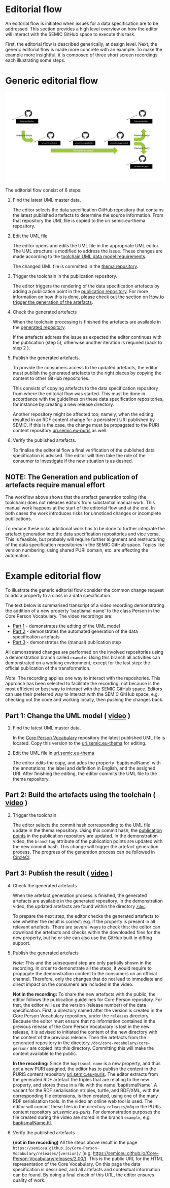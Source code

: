 # Editorial flow

An editorial flow is initiated when issues for a data specification are to be addressed.
This section provides a high level overview on how the editor will interact with the SEMIC GitHub space to execute this task.

First, the editorial flow is described generically, at design level. 
Next, the generic editorial flow is made more concrete with an example.
To make the example more insightful, it is composed of three short screen recordings each illustrating some steps.

# Generic editorial flow


![Generic editorial flow](./images/editorial-flow-generic.jpg)


The editorial flow consist of 6 steps:

1. Find the latest UML master data.

   The editor selects the data specification GitHub repository that contains the latest published artefacts to determine the source information.
   From that repository the UML file is copied to the uri.semic.eu-thema repository.


2. Edit the UML file 

   The editor opens and edits the UML file in the appropriate UML editor. 
   The UML structure is modified to address the issue.
   These changes are made according to the [toolchain UML data model requirements](./datamodel.md). 

   The changed UML file is committed in the [thema repository](https://github.com/SEMICeu/uri.semic.eu-thema).

3. Trigger the toolchain in the publication repository.

   The editor triggers the rendering of the data specification artefacts by adding a publication point in the [publication repository](https://github.com/SEMICeu/uri.semic.eu-publication).
   For more information on how this is done, please check out the section on [How to trigger the generation of the artefacts](./toolchain.md#howto-trigger-the-generation-of-the-artefacts).  

4. Check the generated artefacts

   When the toolchain processing is finished the artefacts are available in the [generated repository](https://github.com/SEMICeu/uri.semic.eu-generated).

   If the artefacts address the issue as expected the editor continues with the publication (step 5), otherwise another iteration is required (back to step 2 ).

5. Publish the generated artefacts.

   To provide the consumers access to the updated artefacts, the editor must publish the generated artefacts to the right places by copying the content to other GitHub repositories.
   
   This consists of copying artefacts to the data specification repository from where the editorial flow was started. 
   This must be done in accordance with the guidelines on these data specification repositories, for instance by creating a new release directory.

   Another repository might be affected too; namely, when the editing resulted in an RDF content change for a persistent URI published by SEMIC.
   If this is the case, the change must be propagated to the PURI content repository [uri.semic.eu-puris](https://github.com/SEMICeu/uri.semic.eu-puris) as well.
   

6. Verify the published artefacts.

   To finalise the editorial flow a final verification of the published data specification is advised.
   The editor will then take the role of the consumer to investigate if the new situation is as desired.


## NOTE: The Generation and publication of artefacts require manual effort

The workflow above shows that the artefact generation tooling (the toolchain) does not releases editors from substantial manual work.
This manual work happens at the start of the editorial flow and at the end.
In both cases the work introduces risks for unnoticed changes or incomplete publications.

To reduce these risks additional work has to be done to further integrate the artefact generation into the data specification repositories and vice versa.
This is feasible, but probably will require further alignment and restructuring of the data specification repositories in the SEMIC GitHub space.
Topics like version numbering, using shared PURI domain, etc. are affecting the automation.



# Example editorial flow

To illustrate the generic editorial flow consider the common change request to add a property to a class in a data specification. 

The text below is summarised transcript of a video recording demonstrating the addition of a new property 'baptismal name' to the class Person in the Core Person Vocabulary.
The video recordings are:
 
   - [Part 1](./images/step1.mp4) - demonstrates the editing of the UML model
   - [Part 2](./images/step2.mp4) - demonstrates the automated generation of the data specification artefacts
   - [Part 3](./images/step3.mp4) - demonstrates the (manual) publication step

All demonstrated changes are performed on the involved repositories using a demonstration branch called `example`.
Using this branch all activities can demonstrated on a working environment, except for the last step: the official publication of the transformation.

*Note*: The recording applies one way to interact with the repositories. 
This approach has been selected to facilitate the recording, not because is the most efficient or best way to interact with the SEMIC GitHub space.
Editors can use their preferred way to interact with the SEMIC GitHub space, e.g. checking out the code and working locally, then pushing the changes back.


## Part 1: Change the UML model ( [video](./images/step1.mp4) )

1. Find the latest UML master data.

    In the [Core Person Vocabulary](https://github.com/SEMICeu/Core-Person-Vocabulary/tree/master/releases/2.00/uml) repository the latest published UML file is located.
    Copy this version to the [uri.semic.eu-thema](https://github.com/SEMICeu/uri.semic.eu-thema) for editing.
    

2. Edit the UML file in [uri.semic.eu-thema](https://github.com/SEMICeu/uri.semic.eu-thema)

   The editor edits the copy, and adds the property 'baptismalName' with the annotations: the label and definition in English, and the assigned URI.
   After finishing the editing, the editor commits the UML file to the thema repository.
   
## Part 2: Build the artefacts using the toolchain ( [video](./images/step2.mp4) )

3. Trigger the toolchain 

   The editor selects the commit hash corresponding to the UML file update in the thema repository. 
   Using this commit hash, the [publication points](https://github.com/SEMICeu/uri.semic.eu-publication/blob/example/config/dev/publication.json) in the publication repository are updated. 
   In the demonstration video, the `branchtag` attribute of the publication points are updated with the new commit hash.
   This change will trigger the artefact generation process.
   The progress of the generation process can be followed in [CircleCI](http://circleci.com).


## Part 3: Publish the result ( [video](./images/step3.mp4) )

4. Check the generated artefacts

   When the artefact generation process is finished, the generated artefacts are available in the generated repository.
   In the demonstration video, the updated artefacts are found within the directory [`/doc`](https://github.com/SEMICeu/uri.semic.eu-generated/tree/example/doc). 

   To prepare the next step, the editor checks the generated artefacts to see whether the result is correct: e.g. if the property is present in all relevant artefacts.
   There are several ways to check this: the editor can download the artefacts and checks within the downloaded files for the new property, but he or she can also use the GitHub built in diffing support.

5. Publish the generated artefacts 

   *Note:* This and the subsequent step are only partially shown in the recording. 
   In order to demonstrate all the steps, it would require to propagate the demonstration content to the consumers on an official channel.
   Therefore, only the changes that do not lead to immediate and direct impact on the consumers are included in the video.

   **Not in the recording:** To share the new artefacts with the public, the editor follows the publication guidelines for Core Person repository. 
   For that, the editor will use the version (release number) of the data specification.
   First, a directory named after the version is created in the Core Person Vocabulary repository, under the `releases` directory.
   Because the editor must ensure that no information contained in the previous release of the Core Person Vocabulary is lost in the new release, it is advised to initiated the content of the new directory with the content of the previous release.
   Then the artefacts from the generated repository in the directory `/doc/core-vocabulary/core-person/` are copied into this directory.
   Committing this will make the content available to the public.

   **In the recording:** Since the `baptismal name` is a new property, and thus got a new PURI assigned, the editor has to publish the content in the PURIS content repository [uri.semic.eu-puris](https://github.com/SEMICeu/uri.semic.eu-puris). 
   The editor extracts from the generated RDF artefact the triples that are relating to the new property, and stores these in a file with the name 'baptismalName'. 
   A variant for the RDF serialisation ntriples, turtle, and RDF/XML, with the corresponding file extensions, is then created, using one of the many RDF serialisation tools. In the video an online web tool is used.
   The editor will commit these files in the directory `releases/m8g` in the PURIs content repository *uri.semic.eu-puris*.
   For demonstration purposes the file created during the video are stored in the branch `example`, e.g. [baptismalName.ttl](https://github.com/SEMICeu/uri.semic.eu-puris/blob/example/releases/m8g/baptismalName.ttl).
   

   

6. Verify the published artefacts 
    
   **(not in the recording)** All the steps above result in the page  `https://semiceu.github.io/Core-Person-Vocabulary/releases/{version}/` (e.g. https://semiceu.github.io/Core-Person-Vocabulary/releases/2.00/). 
   This is the public URL for the HTML representation of the Core Vocabulary. 
   On this page the data specification is described, and all artefacts and contextual information can be found.
   By doing a final check of this URL, the editor ensures quality of work.
   
    
    
